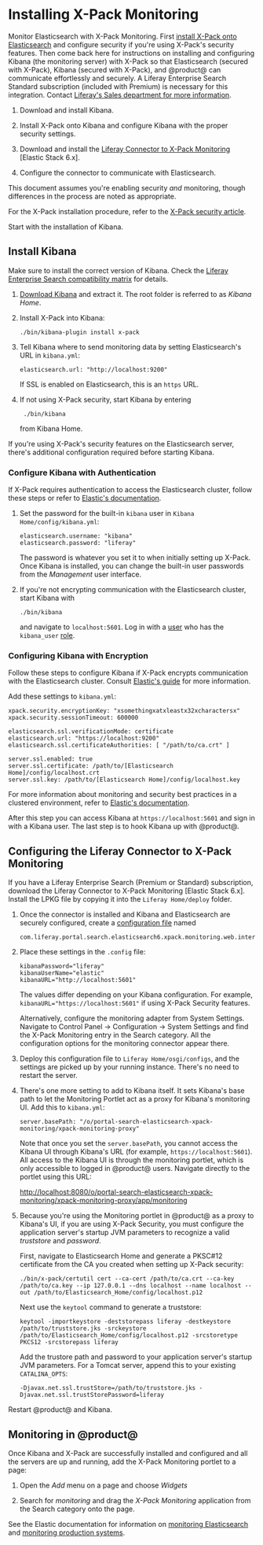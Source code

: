 # Installing X-Pack Monitoring [](id=installing-x-pack-monitoring)

Monitor Elasticsearch with X-Pack Monitoring. First 
[install X-Pack onto Elasticsearch](discover/deployment/-/knowledge_base-7-1/installing-x-pack)
and configure security if you're using X-Pack's security features. Then come
back here for instructions on installing and configuring Kibana (the monitoring
server) with X-Pack so that Elasticsearch (secured with X-Pack), Kibana (secured
with X-Pack), and @product@ can communicate effortlessly and securely. A Liferay
Enterprise Search Standard subscription (included with Premium) is necessary for
this integration.  Contact 
[Liferay's Sales department for more information](https://www.liferay.com/contact-us#contact-sales).

1.  Download and install Kibana.

2.  Install X-Pack onto Kibana and configure Kibana with the proper security
    settings.

3.  Download and install the 
    [Liferay Connector to X-Pack Monitoring](https://www.liferay.com/marketplace) [Elastic Stack 6.x].

4.  Configure the connector to communicate with Elasticsearch.

This document assumes you're enabling security *and* monitoring, though
differences in the process are noted as appropriate.

For the X-Pack installation procedure, refer to the 
[X-Pack security article](/discover/deployment/-/knowledge_base-7-1/installing-x-pack-security).

Start with the installation of Kibana.

## Install Kibana [](id=install-kibana)

Make sure to install the correct version of Kibana. Check the 
[Liferay Enterprise Search compatibility matrix](https://web.liferay.com/group/customer/dxp/support/compatibility-matrix/enterprise-search)
for details.

1.  [Download Kibana](https://www.elastic.co/downloads/kibana) and extract it.
    The root folder is referred to as *Kibana Home*.

2.  Install X-Pack into Kibana:

        ./bin/kibana-plugin install x-pack

3.  Tell Kibana where to send monitoring data by setting Elasticsearch's URL in
    `kibana.yml`:

        elasticsearch.url: "http://localhost:9200"

    If SSL is enabled on Elasticsearch, this is an `https` URL.

4. If not using X-Pack security, start Kibana by entering

        ./bin/kibana

    from Kibana Home.

If you're using X-Pack's security features on the Elasticsearch server, there's
additional configuration required before starting Kibana.

### Configure Kibana with Authentication [](id=configure-kibana-with-authentication)

If X-Pack requires authentication to access the Elasticsearch cluster, follow
these steps or refer to 
[Elastic's documentation](https://www.elastic.co/guide/en/kibana/6.1/monitoring-xpack-kibana.html). 

1.  Set the password for the built-in `kibana` user in `Kibana
    Home/config/kibana.yml`:

        elasticsearch.username: "kibana"
        elasticsearch.password: "liferay"

    The password is whatever you set it to when initially setting up X-Pack.
    Once Kibana is installed, you can change the built-in user passwords from the
    *Management* user interface.

2.  If you're not encrypting communication with the Elasticsearch cluster, start
    Kibana with 

        ./bin/kibana

    and navigate to `localhost:5601`. Log in with a 
    [user](https://www.elastic.co/guide/en/x-pack/6.1/native-realm.html#native-add)
    who has the `kibana_user` 
    [role](https://www.elastic.co/guide/en/x-pack/6.1/built-in-roles.html).

### Configuring Kibana with Encryption [](id=configuring-kibana-with-encryption)

Follow these steps to configure Kibana if X-Pack encrypts communication with the
Elasticsearch cluster. Consult 
[Elastic's guide](https://www.elastic.co/guide/en/kibana/6.1/using-kibana-with-security.html#using-kibana-with-security)
for more information.

Add these settings to `kibana.yml`:

    xpack.security.encryptionKey: "xsomethingxatxleastx32xcharactersx"
    xpack.security.sessionTimeout: 600000

    elasticsearch.ssl.verificationMode: certificate
    elasticsearch.url: "https://localhost:9200"
    elasticsearch.ssl.certificateAuthorities: [ "/path/to/ca.crt" ]

    server.ssl.enabled: true
    server.ssl.certificate: /path/to/[Elasticsearch Home]/config/localhost.crt
    server.ssl.key: /path/to/[Elasticsearch Home]/config/localhost.key

For more information about monitoring and security best practices in a clustered
environment, refer to 
[Elastic's documentation](https://www.elastic.co/guide/en/x-pack/6.1/secure-monitoring.html).

After this step you can access Kibana at `https://localhost:5601` and sign in
with a Kibana user. The last step is to hook Kibana up with @product@.

## Configuring the Liferay Connector to X-Pack Monitoring [](id=configuring-the-liferay-connector-to-x-pack-monitoring)

If you have a Liferay Enterprise Search (Premium or Standard) subscription,
download the Liferay Connector to X-Pack Monitoring [Elastic Stack 6.x]. Install
the LPKG file by copying it into the `Liferay Home/deploy` folder. 

1.  Once the connector is installed and Kibana and Elasticsearch are securely
    configured, create a 
    [configuration file](/discover/portal/-/knowledge_base/7-1/understanding-system-configuration-files)
    named

        com.liferay.portal.search.elasticsearch6.xpack.monitoring.web.internal.configuration.XPackMonitoringConfiguration.config

2.  Place these settings in the `.config` file:

        kibanaPassword="liferay"
        kibanaUserName="elastic"
        kibanaURL="http://localhost:5601"

    The values differ depending on your Kibana configuration. For example,
    `kibanaURL="https://localhost:5601"` if using X-Pack Security features.

    Alternatively, configure the monitoring adapter from System Settings.
    Navigate to Control Panel &rarr; Configuration &rarr; System Settings and
    find the X-Pack Monitoring entry in the Search category. All the
    configuration options for the monitoring connector appear there.

3.  Deploy this configuration file to `Liferay Home/osgi/configs`, and the
    settings are picked up by your running instance. There's no need to restart
    the server.

4.  There's one more setting to add to Kibana itself. It sets Kibana's base path
    to let the Monitoring Portlet act as a proxy for Kibana's monitoring UI. Add
    this to `kibana.yml`:

        server.basePath: "/o/portal-search-elasticsearch-xpack-monitoring/xpack-monitoring-proxy"

    Note that once you set the `server.basePath`, you cannot access the Kibana
    UI through Kibana's URL (for example, `https://localhost:5601`). All access
    to the Kibana UI is through the monitoring portlet, which is only accessible
    to logged in @product@ users. Navigate directly to the portlet using this
    URL:

    [http://localhost:8080/o/portal-search-elasticsearch-xpack-monitoring/xpack-monitoring-proxy/app/monitoring](http://localhost:8080/o/portal-search-elasticsearch-xpack-monitoring/xpack-monitoring-proxy/app/monitoring)

5.  Because you're using the Monitoring portlet in @product@ as a proxy to
    Kibana's UI, if you are using X-Pack Security, you must configure the
    application server's startup JVM parameters to recognize a valid
    *truststore* and *password*.

    First, navigate to Elasticsearch Home and generate a PKSC#12 certificate
    from the CA you created when setting up X-Pack security:

        ./bin/x-pack/certutil cert --ca-cert /path/to/ca.crt --ca-key /path/to/ca.key --ip 127.0.0.1 --dns localhost --name localhost --out /path/to/Elasticsearch_Home/config/localhost.p12

    Next use the `keytool` command to generate a truststore:

        keytool -importkeystore -deststorepass liferay -destkeystore /path/to/truststore.jks -srckeystore /path/to/Elasticsearch_Home/config/localhost.p12 -srcstoretype PKCS12 -srcstorepass liferay

    Add the trustore path and password to your application server's startup JVM
    parameters. For a Tomcat server, append this to your existing `CATALINA_OPTS`:

        -Djavax.net.ssl.trustStore=/path/to/truststore.jks -Djavax.net.ssl.trustStorePassword=liferay

Restart @product@ and Kibana.

## Monitoring in @product@ [](id=monitoring-in-product)

Once Kibana and X-Pack are successfully installed and configured and all the
servers are up and running, add the X-Pack Monitoring portlet to a page:

1.  Open the *Add* menu on a page and choose *Widgets*

2.  Search for *monitoring* and drag the *X-Pack Monitoring* application from
    the Search category onto the page.

See the Elastic documentation for information on 
[monitoring Elasticsearch](https://www.elastic.co/guide/en/elasticsearch/reference/6.1/es-monitoring.html)
and 
[monitoring production systems](https://www.elastic.co/guide/en/x-pack/6.1/monitoring-production.html).

